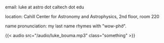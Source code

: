 [comment]: <>  (# contact)

email: luke at astro dot caltech dot edu

location: Cahill Center for Astronomy and Astrophysics, 2nd floor, room 220

name pronunciation: my last name rhymes with "wow-phở".

{{< audio src="/audio/luke_bouma.mp3" class="something" >}}
